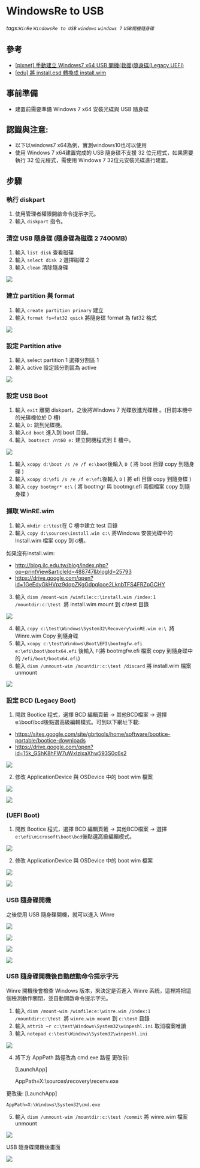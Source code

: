 # WindowsRe to USB
###### tags:`WinRe` `WindowsRe to USB` `windows` `windows 7` `USB開機隨身碟`

## 參考
 - [[pixnet] 手動建立 Windows7 x64 USB 開機(救援)隨身碟(Legacy UEFI)](http://iammic.pixnet.net/blog/post/65789494-手動建立-windows7-x64-usb-開機%28救援%29隨身碟%28legacy)
  - [[edu] 將 install.esd 轉換成 install.wim](http://blog.ilc.edu.tw/blog/index.php?op=printView&articleId=488747&blogId=25793)

## 事前準備
 - 建置前需要準備 Windows 7 x64 安裝光碟與 USB 隨身碟

## 認識與注意: 
 - 以下以windows7 x64為例，實測windows10也可以使用
 - 使用 Windows 7 x64建置完成的 USB 隨身碟不支援 32 位元程式，如果需要執行 32 位元程式，需使用 Windows 7 32位元安裝光碟進行建置。

## 步驟
### 執行 diskpart

1.  使用管理者權限開啟命令提示字元。
2.  輸入 `diskpart` 指令。

### 清空 USB 隨身碟 (隨身碟為磁碟 2 7400MB)

1.  輸入 `list disk` 查看磁碟
2.  輸入 `select disk 2` 選擇磁碟 2
3.  輸入 `clean` 清除隨身碟

![](https://lh6.googleusercontent.com/Ut5s9N3mULsGLhIqI_3e-VJrwYPRnAflOWOQ67CdErApqmUgRLbQ_d8TvbjM722OVntHQXdnxrayIUDSa_1HuBjSMbgV9P56F8deVCkXToaOSpZQonu6olU4GH8V5T1sFB05cH1R)

### 建立 partition 與 format

1.  輸入 `create partition primary` 建立
2.  輸入 `format fs=fat32 quick` 將隨身碟 format 為 fat32 格式



![](https://lh4.googleusercontent.com/X5eIZYExS8PR7HVw7nGSmogfkxjE_n9imkTDWBRHo9kfbHkG3gFbiw3-prVXxbf0qqb5ThJLAb_kZpwVbyDZil9KA2F_Hq9-hQ6O2WDbQcTOU2SLI-9YZ8czWMWCntCrdHVJAMw1)

### 設定 Partition ative

1.  輸入 select partition 1 選擇分割區 1
2.  輸入 active 設定該分割區為 active


![](https://lh5.googleusercontent.com/PeF-5wDuaCLWgDfKR82dI6h9A6fea9upYHm78iuPcgEUaRbBLK9KRU-JpLgu68TnSUPIfObDB0GUKRetSAxHcJXB3tyB3ByUroxGVH84KQ-GMnpnuoGssxxCCekxLW3BGJB7Ndey)

### 設定 USB Boot

1.  輸入 `exit` 離開 diskpart，之後將Windows 7 光碟放進光碟機 。(目前本機中的光碟機位於 D 槽)
2.  輸入 `D:` 跳到光碟機。
3. 輸入`cd boot` 進入到 boot 目錄。
4. 輸入` bootsect /nt60 e:` 建立開機程式到 E 槽中。


![](https://lh3.googleusercontent.com/2XR9WxMAflRcfE6qjmC2WmgpVRwilkbzXi5CIWaYXOoH0_SLCF2gXk5JXcObIRiK7i_M8brGP-HrshWq1Noaymiu601s2rrgEpN-naKhtqKB2oMMpmQWH3NUnxvUrAH1yUzfGA5-)



1.  輸入 `xcopy d:\boot /s /e /f e:\boot`後輸入 `D `( 將 boot 目錄 copy 到隨身碟 )
2.  輸入 `xcopy d:\efi /s /e /f e:\efi`後輸入 `D` ( 將 efi 目錄 copy 到隨身碟 )
3.  輸入 `copy bootmgr* e:\` ( 將 bootmgr 與 bootmgr.efi 兩個檔案 copy 到隨身碟 )

### 擷取 WinRE.wim

1.  輸入 `mkdir c:\test`在 C 槽中建立 test 目錄
2.  輸入 `copy d:\sources\install.wim c:\` 將Windows 安裝光碟中的 Install.wim 檔案 copy 到 c槽。

如果沒有install.wim:

 - http://blog.ilc.edu.tw/blog/index.php?op=printView&articleId=488747&blogId=25793
 - https://drive.google.com/open?id=1GeEdyGkHVpz9dqpZKgGdpqlooe2LknbTFS4FRZpGCHY

3.  輸入 `dism /mount-wim /wimfile:c:\install.wim /index:1 /mountdir:c:\test`  將 install.wim mount 到 c:\test 目錄



![](https://lh4.googleusercontent.com/MtRAzhYsgzcb4pv2edHpGbvYJL-eCX4gORz2Bb7jmvA2D-8Bab1g1dw4oy7AoG871M1PXQRfmILeZsgB9X-hmtTjq3hUT0gg7achetZ7LiI5BAUH_Ttnw0kdWOud5hy3VrvHp6i6)



4.  輸入 `copy c:\test\Windows\System32\Recovery\winRE.wim e:\ `將 Winre.wim Copy 到隨身碟
5.  輸入 `xcopy c:\test\Windows\Boot\EFI\bootmgfw.efi e:\efi\boot\bootx64.efi` 後輸入 `F`(將 bootmgfw.efi 檔案 copy 到隨身碟中的 `/efi/boot/bootx64.efi`)
6.  輸入 `dism /unmount-wim /mountdir:c:\test /discard` 將 install.wim 檔案 unmount



![](https://lh3.googleusercontent.com/SiSEwrjdfplIy_rOlKhLdH_sumWtxH1PXHOlKjV-4kphg94twEZ9RbpOo2LzDAdVFpicWy_whPfaxUPUso8qNYCPl4rj_bCsY1Fa-voW-u2ihtXu5xpzaReRCPNVzGCWjtlYEV4t)

### 設定 BCD (Legacy Boot)

1.  開啟 Bootice 程式，選擇 BCD 編輯頁籤 -> 其他BCD檔案 -> 選擇 e:\boot\bcd後點選高級編輯模式。可到以下網址下載:

 - https://sites.google.com/site/gbrtools/home/software/bootice-portable/bootice-downloads
 - https://drive.google.com/open?id=15k_GShK8hFW7uWxlzixaXhw593S0c6s2

![](https://lh4.googleusercontent.com/oKfwMKl7DOoNQHC9UNjVrItj-pxRc3I_UEX3Vv6FXEDbpvBlev8l-vt92EOCghyfSDdq13y-bIIbUZIQxhR4NS0kxBYKjh_MHxCXjTvHWA8W6ETq_r94f2QXbRLObl6ood-JgirM)



2.  修改 ApplicationDevice 與 OSDevice 中的 boot wim 檔案

![](https://lh3.googleusercontent.com/mAMmVbVYHj671Ina5CM-qVa7MDjrpiE0b30UDenTs3GLevLyvebco7NY1IqBbKT8kerDpm5knj-9c3nb2lXKyo6kNEX_WHL3MbTG_jEngvKIWSz7QVbwDEBvvouLdPA5zP4GuI2z)

![](https://lh4.googleusercontent.com/xu6lTpcfiNV64SRNx9NJCDzjidSSltHq17TuGtaHA0Nemm3gjZi3DyoAgy9UXR21s_FlD4IiExd3QjIPLM7ui4Y61vKQACcP_M64XoPxB5ON4o868KDPfFVUuGU_s07a5x8GN502)

### (UEFI Boot)

1.  開啟 Bootice 程式，選擇 BCD 編輯頁籤 -> 其他BCD檔案 -> 選擇 `e:\efi\microsoft\boot\bcd`後點選高級編輯模式。

![](https://lh6.googleusercontent.com/cDHPnA40aV4999ufjseNmVuB-5yQn4Xrd2nHOvkQNC6BOQ7wYsg8CNlIVR2ujkKDb6nU06xX1TPNluzVUwkvXNjPwmG_95_kLHNXGQ4zVTSox9XYkN9DczZ5CyonIaX_NtvPZa4e)

2.  修改 ApplicationDevice 與 OSDevice 中的 boot wim 檔案

![](https://lh4.googleusercontent.com/T365XkijxK793L1L_PM_OPD-TEwWMsSawR-yYYGeiqAhzv2nVqqq5t8xewlD24KdS2SXflkiInhUqkfqgfNtTC_WwKRWfD9AIZeD9XnvlliJfAUmGYCHES-xJ6hg369ydhuRdbbG)



![](https://lh3.googleusercontent.com/Asmday1bczUdI7TYrKeK8y27UWyXIA4azCLvujRZ_MZlUrdwnpivV3QuICvslnFru-0gq9p-i05_BAkLUIz4nxBxFrj8brHRvoCKYCcQ250WXX4UDXJ0i_Rpbd6Lqed7JuAjfiCm)

### USB 隨身碟開機

之後使用 USB 隨身碟開機，就可以進入 Winre

![](https://lh4.googleusercontent.com/lcc0mNOEeH44e1W6EshYdfTWgg3ahj1VIq6qxjzWmw9s2gyiG1bzjdLrgqUPxzNlMoSHR2bxgKO5LYUsrnArb0fG_afReoTiOJtFLoiJJ9Orz5l6VA970omxYf_dtulXHi-hcrQN)

![](https://lh4.googleusercontent.com/pL4QqaWYWMznJvazXLoc2kSxCGCQ0b4oYX52RBjQvFXaWA4aC6gH1xmF3LaEV5JYFgI0Ps-0XPmDzCgkInDWDbfKQ4_ETOmZJcivuwHoqcR_XWFRbqc7huTVMG4UoH5IyCanaEqc)

![](https://lh5.googleusercontent.com/XoQZVl2VU9EmxltXWdGRiwGx39GaG1N9trlcZM9yLT-Wgvxm6knLb_WFVxE07mwOdlkI-USsA3G4RgPaNoe3syxzNaAyRrPbZ9XONOVXpUtIP46uSbLgnE2VtsG4mxElr_RLA1my)



![](https://lh4.googleusercontent.com/ygXgUH-nfkkZuCnjziG9vQndXlbcjtyj9cMmFdLkADC5mQWhLgPC-ChbZ2fLYva8OniTm9E9YDxgn4-s92QJVcFfzhk7CzHc-RAy5r5aGNmJkA-IAceGKQOezPrw5DZ__7_l8epd)

### USB 隨身碟開機後自動啟動命令提示字元

Winre 開機後會檢查 Windows 版本，來決定是否進入 Winre 系統，這裡將把這個檢測動作關閉，並自動開啟命令提示字元。



1.  輸入 `dism /mount-wim /wimfile:e:\winre.wim /index:1 /mountdir:c:\test`  將 `winre.wim mount` 到 `c:\test` 目錄
2.  輸入 `attrib –r c:\test\Windows\System32\winpeshl.ini` 取消檔案唯讀
3.  輸入 `notepad c:\test\Windows\System32\winpeshl.ini`

![](https://lh6.googleusercontent.com/pM5hSwN2lMRlSiuM86VJREsDQ9KmQlyvmxh7oF4E0Clf0lPk5boVfyr2A9Zg4dy6a0Xxuvlp_8GlVKfXxLN_deEzMUDaxWD6qx3FbkkqfpGfcwxgYfQpy9x2s5pqPgizhWl06YiX)

4.  將下方 AppPath 路徑改為 cmd.exe 路徑
更改前: 

    [LaunchApp]

    AppPath=X:\sources\recovery\recenv.exe

更改後: 
    [LaunchApp]

    AppPath=X:\Windows\System32\cmd.exe

5.  輸入 `dism /unmount-wim /mountdir:c:\test /commit` 將 winre.wim 檔案 unmount



![](https://lh5.googleusercontent.com/cB4k29VgDyj2xOUhxCu0EO7Q9VkfP4jMiZx8MDvM-gGPGZ6S6j_jEZK95our9YGdIrXeoTB3AH4-twtyUVOMsxOLWDlPIE-QwEVTfHmSRnmmsWGA1IjHBCLdrADSoT26MfWN5eO-)



USB 隨身碟開機後畫面



![](https://lh6.googleusercontent.com/b-wfdiwiSc2v0-lI_OLcmZVWq803HL9Hvg4EfXjBeM02nK_mnNB7LS8KjQbZ9-B5fVhlyRdgONrUSHsTU76GD6KA0SnaDWThkUWgHkC1-b-duKsYz1ZhLQcK4cnzss8q43ihM3tc)